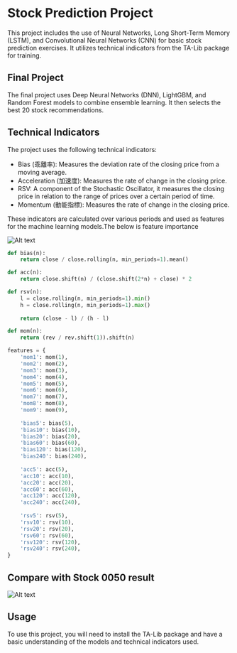 # Stock Prediction Project

This project includes the use of Neural Networks, Long Short-Term Memory (LSTM), and Convolutional Neural Networks (CNN) for basic stock prediction exercises. It utilizes technical indicators from the TA-Lib package for training.

## Final Project

The final project uses Deep Neural Networks (DNN), LightGBM, and Random Forest models to combine ensemble learning. It then selects the best 20 stock recommendations.

## Technical Indicators

The project uses the following technical indicators:

- Bias (乖離率): Measures the deviation rate of the closing price from a moving average.
- Acceleration (加速度): Measures the rate of change in the closing price.
- RSV: A component of the Stochastic Oscillator, it measures the closing price in relation to the range of prices over a certain period of time.
- Momentum (動能指標): Measures the rate of change in the closing price.

These indicators are calculated over various periods and used as features for the machine learning models.The below is feature importance

![Alt text](image.png)

```python
def bias(n):
    return close / close.rolling(n, min_periods=1).mean()

def acc(n):
    return close.shift(n) / (close.shift(2*n) + close) * 2

def rsv(n):
    l = close.rolling(n, min_periods=1).min()
    h = close.rolling(n, min_periods=1).max()
    
    return (close - l) / (h - l)

def mom(n):
    return (rev / rev.shift(1)).shift(n)

features = {
    'mom1': mom(1),
    'mom2': mom(2),
    'mom3': mom(3),
    'mom4': mom(4),
    'mom5': mom(5),
    'mom6': mom(6),
    'mom7': mom(7),
    'mom8': mom(8),
    'mom9': mom(9),
    
    'bias5': bias(5),
    'bias10': bias(10),
    'bias20': bias(20),
    'bias60': bias(60),
    'bias120': bias(120),
    'bias240': bias(240),
    
    'acc5': acc(5),
    'acc10': acc(10),
    'acc20': acc(20),
    'acc60': acc(60),
    'acc120': acc(120),
    'acc240': acc(240),
    
    'rsv5': rsv(5),
    'rsv10': rsv(10),
    'rsv20': rsv(20),
    'rsv60': rsv(60),
    'rsv120': rsv(120),
    'rsv240': rsv(240),
}
```

## Compare with Stock 0050 result
![Alt text](image-1.png)



## Usage

To use this project, you will need to install the TA-Lib package and have a basic understanding of the models and technical indicators used.

